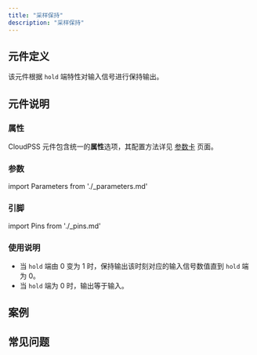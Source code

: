 ```yaml
---
title: "采样保持"
description: "采样保持"
---
```


## 元件定义
该元件根据 `hold` 端特性对输入信号进行保持输出。

## 元件说明



### 属性

CloudPSS 元件包含统一的**属性**选项，其配置方法详见 [参数卡](docs/documents/software/10-xstudio/20-simstudio/40-workbench/20-function-zone/30-design-tab/30-param-panel/index.md) 页面。

### 参数

import Parameters from './_parameters.md'

<Parameters/>

### 引脚

import Pins from './_pins.md'

<Pins/>

### 使用说明
- 当 `hold` 端由 0 变为 1 时，保持输出该时刻对应的输入信号数值直到 `hold` 端为 0。
- 当 `hold` 端为 0 时，输出等于输入。
 
## 案例

## 常见问题

